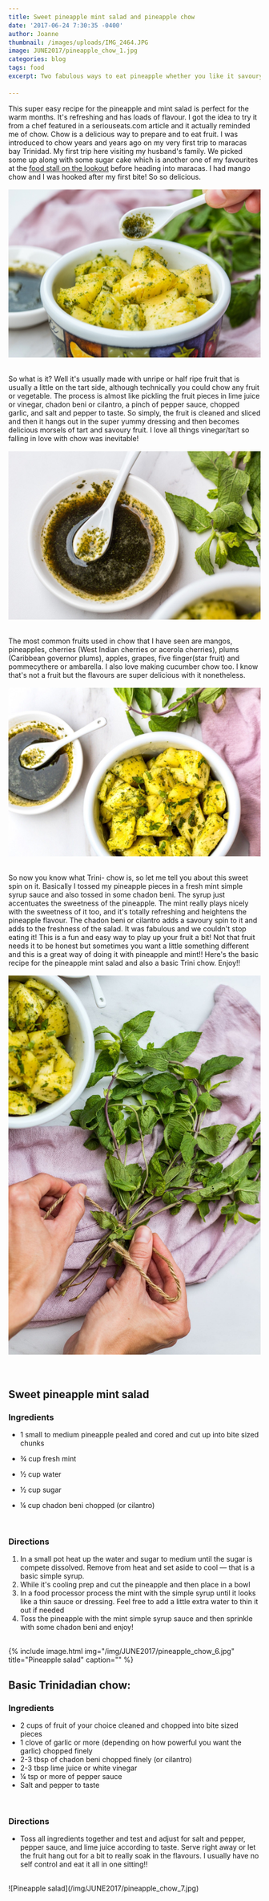 ```yaml
---
title: Sweet pineapple mint salad and pineapple chow
date: '2017-06-24 7:30:35 -0400'
author: Joanne
thumbnail: /images/uploads/IMG_2464.JPG
image: JUNE2017/pineapple_chow_1.jpg
categories: blog
tags: food
excerpt: Two fabulous ways to eat pineapple whether you like it savoury or sweet.

---
```


This super easy recipe for the pineapple and mint salad  is perfect for the warm months. It's refreshing and has loads of flavour.  I got the idea to try it from a chef featured in a seriouseats.com article and it actually reminded me of chow.  Chow is a delicious way to prepare and to eat fruit.  I was introduced to chow years and years ago on my very first trip to maracas bay Trinidad.  My first trip here visiting my husband's family.  We picked some up along with some sugar cake which is another one of my favourites at the [food stall on the lookout](https://www.oliveandmango.com/maracas-bay) before heading into maracas. I had mango chow and I was hooked after my first bite! So so delicious.
<br>
<br>
![Pineapple salad](/img/JUNE2017/pineapple_chow_2.jpg)  
<br>

So what is it? Well it's usually made with unripe or half ripe fruit that is usually a little on the tart side, although technically you could chow any fruit or vegetable. The process is almost like pickling the fruit pieces in lime juice or vinegar, chadon beni or cilantro, a pinch of pepper sauce, chopped garlic, and salt and pepper to taste.
So simply, the fruit is cleaned and sliced and then it hangs out in the super yummy dressing and then becomes delicious morsels of tart and savoury fruit. I love all things vinegar/tart so falling in love with chow was inevitable!
<br>
<br>
![Pineapple salad](/img/JUNE2017/pineapple_chow_3.jpg)  
<br>

The most common fruits used in chow that I have seen are mangos, pineapples, cherries (West Indian cherries or acerola cherries), plums (Caribbean governor plums), apples, grapes, five finger(star fruit) and pommecythere or ambarella. I also love making cucumber chow too. I know that's not a fruit but the flavours are super delicious with it nonetheless.
<br>
<br>
![Pineapple salad](/img/JUNE2017/pineapple_chow_4.jpg)  
<br>

So now you know what Trini- chow is, so let me tell you about this sweet spin on it. Basically I tossed my pineapple pieces in a fresh mint simple syrup sauce and also tossed in some chadon beni. The syrup just accentuates the sweetness of the pineapple. The mint really plays nicely with the sweetness of it too, and it's totally refreshing and heightens the pineapple flavour. The chadon beni or cilantro adds a savoury spin to it and adds to the freshness of the salad. It was fabulous and we couldn't stop eating it! This is a fun and easy way to play up your fruit a bit! Not that fruit needs it to be honest but sometimes you want a little something different and this is a great way of doing it with pineapple and mint!! Here's the basic recipe for the pineapple mint salad and also a basic Trini chow. Enjoy!!
<br>
<br>
![Pineapple salad](/img/JUNE2017/pineapple_chow_5.jpg)  
<br>
<br>

## Sweet pineapple mint salad

### Ingredients

* 1 small to medium pineapple pealed and cored and cut up into bite sized chunks

* &frac34; cup fresh mint

* &frac12; cup water

* &frac12; cup sugar

* &frac14; cup chadon beni chopped (or cilantro)

<br>

### Directions

1. In a small pot heat up the water and sugar to medium until the sugar is compete dissolved. Remove from heat and set aside to cool &mdash; that is a basic simple syrup.
1. While it's cooling prep and cut the pineapple and then place in a bowl
1. In a food processor process the mint with the simple syrup until it looks like a thin sauce or dressing. Feel free to add a little extra water to thin it out if needed
1. Toss the pineapple with the mint simple syrup sauce and then sprinkle with some chadon beni and enjoy!

<br>
{% include image.html
img="/img/JUNE2017/pineapple_chow_6.jpg"
title="Pineapple salad"
caption="" %}
<br>

## Basic Trinidadian chow:

### Ingredients

* 2 cups of fruit of your choice cleaned and chopped into bite sized pieces
* 1 clove of  garlic or more  (depending on how powerful you want the garlic) chopped finely
* 2-3 tbsp of  chadon beni chopped finely (or cilantro)
* 2-3 tbsp lime juice or white vinegar
* &frac14; tsp or more of pepper sauce
* Salt and pepper to taste
<br>

### Directions

* Toss all ingredients together and test and adjust for salt and pepper, pepper sauce, and lime juice according to taste.  Serve right away or let the fruit hang out for a bit to really soak in the flavours.  I usually have no self control and eat it all in one sitting!!

<br>
![Pineapple salad](/img/JUNE2017/pineapple_chow_7.jpg)  
